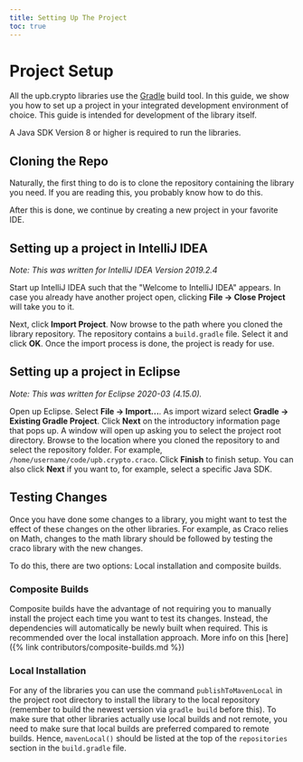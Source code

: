 ```yaml
---
title: Setting Up The Project
toc: true
---
```


# Project Setup

All the upb.crypto libraries use the [Gradle](https://gradle.org/) build tool. 
In this guide, we show you how to set up a project in your integrated development environment of choice. 
This guide is intended for development of the library itself.

A Java SDK Version 8 or higher is required to run the libraries.

## Cloning the Repo

Naturally, the first thing to do is to clone the repository containing the library you need. 
If you are reading this, you probably know how to do this.

After this is done, we continue by creating a new project in your favorite IDE.

## Setting up a project in IntelliJ IDEA

*Note: This was written for IntelliJ IDEA Version 2019.2.4*

Start up IntelliJ IDEA such that the "Welcome to IntelliJ IDEA" appears. 
In case you already have another project open, clicking **File &rarr; Close Project** will take you to it.

Next, click **Import Project**. 
Now browse to the path where you cloned the library repository. 
The repository contains a ``build.gradle`` file. 
Select it and click **OK**. Once the import process is done, the project is ready for use.

## Setting up a project in Eclipse

*Note: This was written for Eclipse 2020-03 (4.15.0).*

Open up Eclipse. Select **File &rarr; Import...**. 
As import wizard select **Gradle &rarr; Existing Gradle Project**.
Click **Next** on the introductory information page that pops up.
A window will open up asking you to select the project root directory.
Browse to the location where you cloned the repository to and select the repository folder.
For example, ``/home/username/code/upb.crypto.craco``. 
Click **Finish** to finish setup. You can also click **Next** if you want to, for example, select a specific Java SDK.

## Testing Changes

Once you have done some changes to a library, you might want to test the effect of these changes on the other libraries.
For example, as Craco relies on Math, changes to the math library should be followed by testing the craco library with the new changes.

To do this, there are two options: Local installation and composite builds.

### Composite Builds

Composite builds have the advantage of not requiring you to manually install the project each time you want to test its changes. 
Instead, the dependencies will automatically be newly built when required.
This is recommended over the local installation approach. More info on this [here]({% link contributors/composite-builds.md %})

### Local Installation

For any of the libraries you can use the command ``publishToMavenLocal`` in the project root directory to install the library to the local repository (remember to build the newest version via ``gradle build`` before this). 
To make sure that other libraries actually use local builds and not remote, you need to make sure that local builds are preferred compared to remote builds.
Hence, `mavenLocal()` should be listed at the top of the `repositories` section in the `build.gradle` file.
